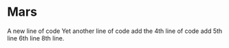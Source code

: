 # Mars
A new line of code
Yet another line of code
add the 4th line of code
add 5th line 
6th line
8th line.
